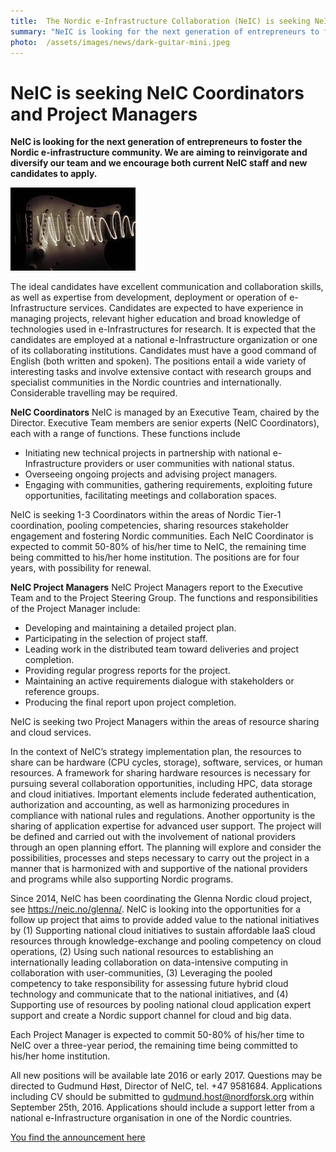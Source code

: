 ```yaml
---
title:  The Nordic e-Infrastructure Collaboration (NeIC) is seeking NeIC Coordinators and Project Managers
summary: "NeIC is looking for the next generation of entrepreneurs to foster the Nordic e-infrastructure community. We are aiming to reinvigorate and diversify our team and we encourage both current NeIC staff and new candidates to apply."
photo:  /assets/images/news/dark-guitar-mini.jpeg
---
```


NeIC is seeking NeIC Coordinators and Project Managers
======================================================

**NeIC is looking for the next generation of entrepreneurs to foster the Nordic e-infrastructure community. We are aiming to reinvigorate and diversify our team and we encourage both current NeIC staff and new candidates to apply.**

<a href="/assets/images/news/dark-guitar.jpeg"> <img class="smallpic" src="/assets/images/news/dark-guitar-mini.jpeg"> </a>

The ideal candidates have excellent communication and collaboration skills, as well as expertise from development, deployment or operation of e-Infrastructure services. Candidates are expected to have experience in managing projects, relevant higher education and broad knowledge of technologies used in e-Infrastructures for research. It is expected that the candidates are employed at a national e-Infrastructure organization or one of its collaborating institutions. Candidates must have a good command of English (both written and spoken). The positions entail a wide variety of interesting tasks and involve extensive contact with research groups and specialist communities in the Nordic countries and internationally. Considerable travelling may be required.

**NeIC Coordinators** NeIC is managed by an Executive Team, chaired by the Director. Executive Team members are senior experts (NeIC Coordinators), each with a range of functions. These functions include

-   Initiating new technical projects in partnership with national e-Infrastructure providers or user communities with national status.
-   Overseeing ongoing projects and advising project managers.
-   Engaging with communities, gathering requirements, exploiting future opportunities, facilitating meetings and collaboration spaces.

NeIC is seeking 1-3 Coordinators within the areas of Nordic Tier-1 coordination, pooling competencies, sharing resources stakeholder engagement and fostering Nordic communities. Each NeIC Coordinator is expected to commit 50-80% of his/her time to NeIC, the remaining time being committed to his/her home institution. The positions are for four years, with possibility for renewal.

**NeIC Project Managers** NeIC Project Managers report to the Executive Team and to the Project Steering Group. The functions and responsibilities of the Project Manager include:

-   Developing and maintaining a detailed project plan.
-   Participating in the selection of project staff.
-   Leading work in the distributed team toward deliveries and project completion.
-   Providing regular progress reports for the project.
-   Maintaining an active requirements dialogue with stakeholders or reference groups.
-   Producing the final report upon project completion.

NeIC is seeking two Project Managers within the areas of resource sharing and cloud services.

In the context of NeIC’s strategy implementation plan, the resources to share can be hardware (CPU cycles, storage), software, services, or human resources. A framework for sharing hardware resources is necessary for pursuing several collaboration opportunities, including HPC, data storage and cloud initiatives. Important elements include federated authentication, authorization and accounting, as well as harmonizing procedures in compliance with national rules and regulations. Another opportunity is the sharing of application expertise for advanced user support. The project will be defined and carried out with the involvement of national providers through an open planning effort. The planning will explore and consider the possibilities, processes and steps necessary to carry out the project in a manner that is harmonized with and supportive of the national providers and programs while also supporting Nordic programs.

Since 2014, NeIC has been coordinating the Glenna Nordic cloud project, see <https://neic.no/glenna/>. NeIC is looking into the opportunities for a follow up project that aims to provide added value to the national initiatives by (1) Supporting national cloud initiatives to sustain affordable IaaS cloud resources through knowledge-exchange and pooling competency on cloud operations, (2) Using such national resources to establishing an internationally leading collaboration on data-intensive computing in collaboration with user-communities, (3) Leveraging the pooled competency to take responsibility for assessing future hybrid cloud technology and communicate that to the national initiatives, and (4) Supporting use of resources by pooling national cloud application expert support and create a Nordic support channel for cloud and big data.

Each Project Manager is expected to commit 50-80% of his/her time to NeIC over a three-year period, the remaining time being committed to his/her home institution.

All new positions will be available late 2016 or early 2017. Questions may be directed to Gudmund Høst, Director of NeIC, tel. +47 9581684. Applications including CV should be submitted to gudmund.host@nordforsk.org within September 25th, 2016. Applications should include a support letter from a national e-Infrastructure organisation in one of the Nordic countries.

[You find the announcement here](https://wiki.neic.no/w/ext/img_auth.php/1/19/160901-Open-position-announcement-XT-Coordinators.pdf)
